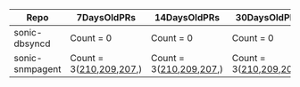 | Repo | 7DaysOldPRs | 14DaysOldPRs | 30DaysOldPRs | 90DaysOldPRs | MOreThan90DaysOldPR |
|------|-------------|--------------|--------------|--------------|---------------------|
|sonic-dbsyncd| Count = 0| Count = 0| Count = 0| Count = 0| |Count = 0
|sonic-snmpagent| Count = 3([210](https://github.com/Azure/sonic-snmpagent/pull/210),[209](https://github.com/Azure/sonic-snmpagent/pull/209),[207](https://github.com/Azure/sonic-snmpagent/pull/207),)| Count = 3([210](https://github.com/Azure/sonic-snmpagent/pull/210),[209](https://github.com/Azure/sonic-snmpagent/pull/209),[207](https://github.com/Azure/sonic-snmpagent/pull/207),)| Count = 3([210](https://github.com/Azure/sonic-snmpagent/pull/210),[209](https://github.com/Azure/sonic-snmpagent/pull/209),[207](https://github.com/Azure/sonic-snmpagent/pull/207),)| Count = 3([210](https://github.com/Azure/sonic-snmpagent/pull/210),[209](https://github.com/Azure/sonic-snmpagent/pull/209),[207](https://github.com/Azure/sonic-snmpagent/pull/207),)| |Count = 3([210](https://github.com/Azure/sonic-snmpagent/pull/210),[209](https://github.com/Azure/sonic-snmpagent/pull/209),[207](https://github.com/Azure/sonic-snmpagent/pull/207),)

